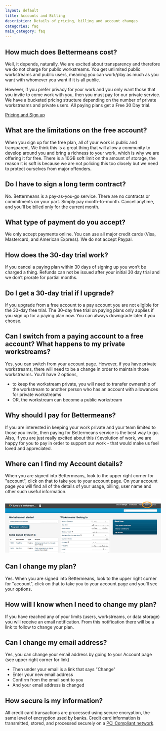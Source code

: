 ```yaml
---
layout: default
title: Accounts and Billing
description: Details of pricing, billing and account changes
categories: faq
main_category: faq
---
```


How much does Bettermeans cost?
----------------------

Well, it depends, naturally. We are excited about transparency and therefore we do not charge for public workstreams. You get unlimited public workstreams and public users, meaning you can work/play as much as you want with whomever you want if it is all public. 

However, if you prefer privacy for your work and you only want those that you invite to come work with you, then you must pay for our private service. We have a bucketed pricing structure depending on the number of private workstreams and private users. All paying plans get a Free 30 Day trial.

[Pricing and Sign up](http://bettermeans.com/front/pricing.html)


What are the limitations on the free account?
----------------------
When you sign up for the free plan, all of your work is public and transparent. We think this is a great thing that will allow a community to develop around you and bring a richness to your work, which is why we are offering it for free. There is a 10GB soft limit on the amount of storage, the reason it is soft is because we are not policing this too closely but we need to protect ourselves from major offenders.


Do I have to sign a long term contract?
----------------------
No. Bettermeans is a pay-as-you-go service. There are no contracts or commitments on your part. Simply pay month-to-month. Cancel anytime, and you'll be billed only for the current month.


What type of payment do you accept?
----------------------
We only accept payments online. You can use all major credit cards (Visa, Mastercard, and American Express). We do not accept Paypal.


How does the 30-day trial work?
----------------------
If you cancel a paying plan within 30 days of signing up you won’t be charged a thing. Refunds can not be issued after your initial 30 day trial and we don’t prorate for partial months.


Do I get a 30-day trial if I upgrade?
----------------------
If you upgrade from a free account to a pay account you are not eligible for the 30-day free trial. The 30-day free trial on paying plans only applies if you sign up for a paying plan now. You can always downgrade later if you choose.


Can I switch from a paying account to a free account? What happens to my private workstreams?
----------------------
Yes, you can switch from your account page. However, if you have private workstreams, there will need to be a change in order to maintain those workstreams. You'll have 2 options,

* to keep the workstream private, you will need to transfer ownership of the workstream to another person who has an account with allowances for private workstreams
* OR, the workstream can become a public workstream


Why should I pay for Bettermeans?
----------------------
If you are interested in keeping your work private and your team limited to those you invite, then paying for Bettermeans service is the best way to go. Also, if you are just really excited about this (r)evolution of work, we are happy for you to pay in order to support our work - that would make us feel loved and appreciated.


Where can I find my Account details?
----------------------
When you are signed into Bettermeans, look to the upper right corner for "account", click on that to take you to your account page. On your account page you will find all of the details of your usage, billing, user name and other such useful information.

![](/images/account.png)

Can I change my plan?
----------------------
Yes. When you are signed into Bettermeans, look to the upper right corner for "account", click on that to take you to your account page and you’ll see your options.


How will I know when I need to change my plan?
----------------------
If you have reached any of your limits (users, workstreams, or data storage) you will receive an email notification. From this notification there will be a link to follow to change your plan.


Can I change my email address?
----------------------
Yes, you can change your email address by going to your Account page (see upper right corner for link)

* Then under your email is a link that says "Change"
* Enter your new email address
* Confirm from the email sent to you
* And your email address is changed


How secure is my information?
----------------------
All credit card transactions are processed using secure encryption, the same level of encryption used by banks. Credit card information is transmitted, stored, and processed securely on a [PCI Compliant network](http://en.wikipedia.org/wiki/Payment_Card_Industry_Data_Security_Standard).






